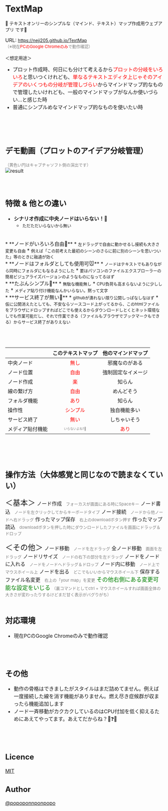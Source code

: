 
TextMap
====
🐹 テキストオンリーのシンプルな（マインド、テキスト）マップ作成用ウェブアプリ  です🐤

<font size="3">URL: </font><https://neji205.github.io/TextMap>  
<font size="2" color="gray"> （※現在<font color="red">PCのGoogle Chromeのみ</font>で動作確認）</font>
<br>
<br>＜想定用途＞
* <font size="3">プロット作成時、何日にも分けて考えるから<font color="red">プロットの分岐をいろいろ</font>と思いつくけれども、<font color="red">単なるテキストエディタ上じゃそのアイデアのいくつもの分岐が管理しづらい</font>からマインドマップ的なもので管理したいけれども、一般のマインドマップがなんか使いづらい…と感じた時
* <font size="3">普通にシンプルめなマインドマップ的なものを使いたい時

<br>
<br>  
<br>  


## デモ動画（プロットのアイデア分岐管理）
<font size="2" color="gray">（黄色い円はキャプチャソフト側の演出です）</font>  
![result](https://github.com/neji205/TextMap/blob/master/example.gif)
<br>  
<br>  


 

## 特徴 & 他との違い




  
* **シナリオ作成に中央ノードはいらない！🐺**
  * <font size="2">ただただいらないから無い</font>
<br>
* **ノードがいろいろ自由🐰**
  * <font size="2">左ドラッグで自由に動かせるし接続も大きさ変更も自由</font>
  * <font size="2">例えば「この前考えた最初のシーンのさらに前に別のシーンを思いついた」等のときに融通が効く</font> 
<br> 
* **ノードはフォルダとしても使用可🐭**
  * <font size="2">ノードはテキストでもありながら同時にフォルダにもなるようにした</font>
  * <font size="2">要はパソコンのファイルエクスプローラーの簡易ビジュアライズバージョンのようなものになってるはず</font>
<br>
* **たぶんシンプル🐶**
  * <font size="2">無駄な機能無し</font>
  * <font size="2">CPU負荷も高まらないように少しした</font>
  * <font size="2">メディア貼り付け機能なんかいらない。黙って文字</font>
<br>
* **サービス終了が無い🐤**
  * <font size="2">githubが潰れない限り公開しっぱなしなはず</font>
  * <font size="2">仮に公開消えたとしても、不安ならソースコード上がってるから、このhtmlファイルをブラウザにドロップすればどこでも使えるからダウンロードしとくとネット環境なしでも作業可能だし、それで作業できる（ファイルもブラウザでブックマークもできる）からサービス終了がありえない</font>



<br><br>

|          | このテキストマップ | 他のマインドマップ |
|:---------|:------------:|:------------:|
| 中央ノード | <font color="red">無し | 邪魔なのがある |
| ノード位置 | <font color="red">自由 | 強制固定なイメージ |
| ノード作成 | <font color="red">楽 | 知らん |
| 線の繋げ方 | <font color="red">自由 | めんどそう |
| フォルダ機能 | <font color="red">あり | 知らん |
| 操作性 | <font color="red">シンプル | 独自機能多い |
| サービス終了 | <font color="red">無い | しちゃいそう |
| メディア貼付機能 | <font color="gray" size="1">いらないよね?🐹 | <font color="red">あり |
<br>
<br><br>

## 操作方法（大体感覚と同じなので読まなくていい）
<font size="5">＜基本＞</font>
ノード作成<font color="gray" size="2">　フォーカスが画面にある時にSpaceキー</font>
ノード書込<font color="gray" size="2">　ノードを左クリックしてからキーボードタイプ</font>
ノード接続<font color="gray" size="2">　ノードから他ノードへ右ドラッグ</font>
作ったマップ保存<font color="gray" size="2">　右上のdownloadボタン押す</font>
作ったマップ読込<font color="gray" size="2">　downloadボタンを押した時にダウンロードしたファイルを画面にドラッグ＆ドロップ</font>

<font size="5">＜その他＞</font>
ノード移動<font color="gray" size="2">　ノードを左ドラッグ</font>
全ノード移動<font color="gray" size="2">　画面を左ドラッグ</font>
ノードリサイズ<font color="gray" size="2">　ノードの右下の部分を左ドラッグ</font>
ノードをノードに入れる<font color="gray" size="2">　ノードをノードへドラッグ＆ドロップ</font>
ノード内に移動<font color="gray" size="2">　ノード上でマウスホイール上</font>
ノードを出る<font color="gray" size="2">　どこでもいいからマウスホイール下</font>
保存するファイル名変更<font color="gray" size="2">　右上の「your map」を変更</font>
<font size="4" color="green">その他右側にある変更可能な設定をいじる</font>
<font color="gray" size="2">（裏コマンドとしてctrl + マウスホイールすれば画面全体の大きさが変わったりするけどまだ甘く表示がバグりがち）</font>
<br>
<br>


## 対応環境
* 現在PCのGoogle Chromeのみで動作確認
<br>
<br>

## その他
* 動作の骨格はできましたがスタイルはまだ詰めてません。例えば一度接続した線を消す機能がありません。燃え尽き症候群が収まったら機能追加します
* ノード一斉移動がカクカクしているのはCPU付加を低く抑えるためにあえてやってます。あえてだからね？🐤❓🐰
<br>
<br>

## Licence
[MIT](https://github.com/tcnksm/tool/blob/master/LICENCE)



## Author
[@popoponnponpopo](https://twitter.com/popoponnponpopo)
